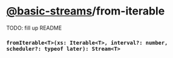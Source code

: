 # [@basic-streams](https://github.com/rpominov/basic-streams)/from-iterable

TODO: fill up README

<!-- api-doc-start -->

### `fromIterable<T>(xs: Iterable<T>, interval?: number, scheduler?: typeof later): Stream<T>`

<!-- api-doc-end -->
